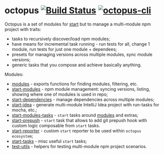 # octopus [![Build Status](https://img.shields.io/travis/wix/octopus/master.svg?label=build%20status)](https://travis-ci.org/wix/octopus) [![octopus-cli](https://img.shields.io/npm/v/octopus-cli.svg?label=octopus-cli)](https://www.npmjs.com/package/octopus-cli)

Octopus is a set of modules for [start](https://github.com/start-runner/start) but to manage a multi-module npm project with traits:
 - tasks to recursively discover/load npm modules;
 - have means for incremental task running - run tests for all, change 1 module, run tests for just one module + dependees;
 - presets for managing versions across multiple modules, sync module versions;
 - generic tasks that you compose and achieve basically anything.

Modules:
 - [modules](modules) - exports functions for finding modules, filtering, etc.
 - [start-modules](start-modules) - npm module management: syncing versions, listing, showing where one of modules is used in repo;
 - [start-dependencies](start-dependencies) - manage dependencies across multiple modules;
 - [start-idea](start-dependencies) - generate multi-module IntelliJ Idea project with run-tasks for mocha, etc.; 
 - [start-modules-tasks](start-modules-tasks) - `start` tasks around [modules](modules) and extras;
 - [start-prepush](start-prepush) - `start` task that allows to add git prepush hook with custom logic composable from `start` tasks.
 - [start-reporter](start-reporter) - custom `start` reporter to be used within `octopus ecosystem`;
 - [start-tasks](start-tasks) - misc useful `start` tasks;
 - [test-utils](test-utils) - helpers for testing multi-module npm project scenarios. 